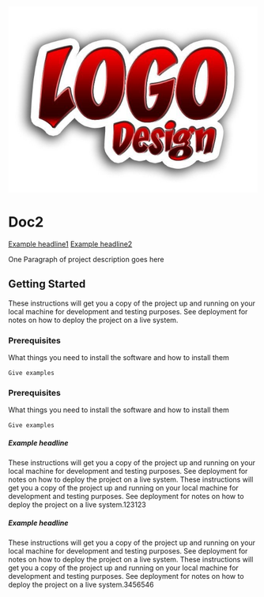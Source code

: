 ![](images/custom_logo_design_fhirma-1.jpg)

# Doc2

<a href="#example1">Example headline1</a>
<a href="#example2">Example headline2</a>

One Paragraph of project description goes here

## Getting Started

These instructions will get you a copy of the project up and running on your local machine for development and testing purposes. See deployment for notes on how to deploy the project on a live system.

### Prerequisites

What things you need to install the software and how to install them

```
Give examples
```

### Prerequisites

What things you need to install the software and how to install them

```
Give examples
```
<h5><a id="example1"></a>Example headline</h5>
These instructions will get you a copy of the project up and running on your local machine for development and testing purposes. See deployment for notes on how to deploy the project on a live system.
These instructions will get you a copy of the project up and running on your local machine for development and testing purposes. See deployment for notes on how to deploy the project on a live system.123123

<h5><a id="example2"></a>Example headline</h5>
These instructions will get you a copy of the project up and running on your local machine for development and testing purposes. See deployment for notes on how to deploy the project on a live system.
These instructions will get you a copy of the project up and running on your local machine for development and testing purposes. See deployment for notes on how to deploy the project on a live system.3456546